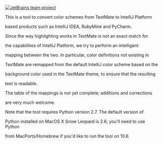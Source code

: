 [![JetBrains team project](http://jb.gg/badges/team.svg)](https://confluence.jetbrains.com/display/ALL/JetBrains+on+GitHub)

This is a tool to convert color schemes from TextMate to IntelliJ Platform
based products such as IntelliJ IDEA, RubyMine and PyCharm.

Since the way highlighting works in TextMate is not an exact match for
the capabilities of IntelliJ Platform, we try to perform an intelligent
mapping between the two. In particular, color definitions not existing in
TextMate are remapped from the default IntelliJ color scheme based on the
background color used in the TextMate theme, to ensure that the resulting
text is readable.

The table of the mappings is not yet complete; additions and corrections
are very much welcome.

Note that the tool requires Python version 2.7. The default version of
Python installed on MacOS X Snow Leopard is 2.6; you'll need to use Python 
from MacPorts/Homebrew if you'd like to run the tool on 10.6.
